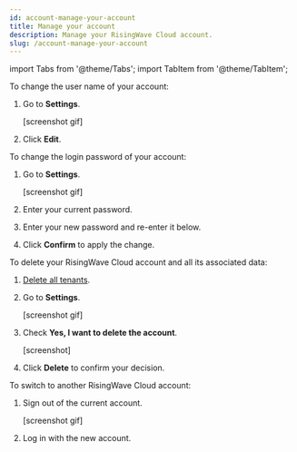```yaml
---
id: account-manage-your-account
title: Manage your account
description: Manage your RisingWave Cloud account.
slug: /account-manage-your-account
---
```


import Tabs from '@theme/Tabs';
import TabItem from '@theme/TabItem';

<Tabs queryString="operation">

<TabItem value="update-profile" label="Update your profile">

To change the user name of your account:

1. Go to **Settings**.
    
    [screenshot gif]
    
2. Click **Edit**.

</TabItem>

<TabItem value="change-password" label="Change account password">

To change the login password of your account:

1. Go to **Settings**.

    [screenshot gif]

2. Enter your current password.

3. Enter your new password and re-enter it below.

4. Click **Confirm** to apply the change.

</TabItem>

<TabItem value="delete-account" label="Delete your account">

To delete your RisingWave Cloud account and all its associated data:

1. [Delete all tenants](tenant-stop-and-delete-tenants.md#delete-a-tenant).

2. Go to **Settings**.

    [screenshot gif]

3. Check **Yes, I want to delete the account**.
    
    [screenshot]
    
4. Click **Delete** to confirm your decision.

</TabItem>

<TabItem value="switch-accounts" label="Switch accounts">

To switch to another RisingWave Cloud account:

1. Sign out of the current account.
    
    [screenshot gif]
    
2. Log in with the new account.

</TabItem>

</Tabs>

